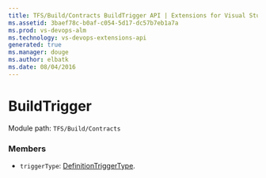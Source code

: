 ```yaml
---
title: TFS/Build/Contracts BuildTrigger API | Extensions for Visual Studio Team Services
ms.assetid: 3baef78c-b0af-c054-5d17-dc57b7eb1a7a
ms.prod: vs-devops-alm
ms.technology: vs-devops-extensions-api
generated: true
ms.manager: douge
ms.author: elbatk
ms.date: 08/04/2016
---
```


# BuildTrigger

Module path: `TFS/Build/Contracts`


### Members

* `triggerType`: [DefinitionTriggerType](./DefinitionTriggerType.md). 

